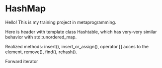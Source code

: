# HashMap
Hello!
This is my training project in metaprogramming.

Here is header with template class Hashtable, which has very-very similar behavior with std::unordered_map.

Realized methods: insert(), insert_or_assign(), operator [] acces to the element, remove(), find(), rehash().

Forward iterator
